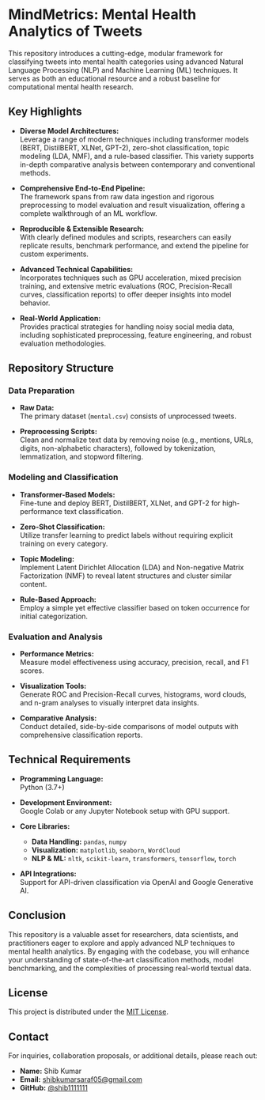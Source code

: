 # MindMetrics: Mental Health Analytics of Tweets

This repository introduces a cutting-edge, modular framework for classifying tweets into mental health categories using advanced Natural Language Processing (NLP) and Machine Learning (ML) techniques. It serves as both an educational resource and a robust baseline for computational mental health research.


## Key Highlights

- **Diverse Model Architectures:**  
  Leverage a range of modern techniques including transformer models (BERT, DistilBERT, XLNet, GPT-2), zero-shot classification, topic modeling (LDA, NMF), and a rule-based classifier. This variety supports in-depth comparative analysis between contemporary and conventional methods.

- **Comprehensive End-to-End Pipeline:**  
  The framework spans from raw data ingestion and rigorous preprocessing to model evaluation and result visualization, offering a complete walkthrough of an ML workflow.

- **Reproducible & Extensible Research:**  
  With clearly defined modules and scripts, researchers can easily replicate results, benchmark performance, and extend the pipeline for custom experiments.

- **Advanced Technical Capabilities:**  
  Incorporates techniques such as GPU acceleration, mixed precision training, and extensive metric evaluations (ROC, Precision-Recall curves, classification reports) to offer deeper insights into model behavior.

- **Real-World Application:**  
  Provides practical strategies for handling noisy social media data, including sophisticated preprocessing, feature engineering, and robust evaluation methodologies.


## Repository Structure

### Data Preparation

- **Raw Data:**  
  The primary dataset (`mental.csv`) consists of unprocessed tweets.

- **Preprocessing Scripts:**  
  Clean and normalize text data by removing noise (e.g., mentions, URLs, digits, non-alphabetic characters), followed by tokenization, lemmatization, and stopword filtering.

### Modeling and Classification

- **Transformer-Based Models:**  
  Fine-tune and deploy BERT, DistilBERT, XLNet, and GPT-2 for high-performance text classification.

- **Zero-Shot Classification:**  
  Utilize transfer learning to predict labels without requiring explicit training on every category.

- **Topic Modeling:**  
  Implement Latent Dirichlet Allocation (LDA) and Non-negative Matrix Factorization (NMF) to reveal latent structures and cluster similar content.

- **Rule-Based Approach:**  
  Employ a simple yet effective classifier based on token occurrence for initial categorization.

### Evaluation and Analysis

- **Performance Metrics:**  
  Measure model effectiveness using accuracy, precision, recall, and F1 scores.

- **Visualization Tools:**  
  Generate ROC and Precision-Recall curves, histograms, word clouds, and n-gram analyses to visually interpret data insights.

- **Comparative Analysis:**  
  Conduct detailed, side-by-side comparisons of model outputs with comprehensive classification reports.


## Technical Requirements

- **Programming Language:**  
  Python (3.7+)

- **Development Environment:**  
  Google Colab or any Jupyter Notebook setup with GPU support.

- **Core Libraries:**  
  - **Data Handling:** `pandas`, `numpy`
  - **Visualization:** `matplotlib`, `seaborn`, `WordCloud`
  - **NLP & ML:** `nltk`, `scikit-learn`, `transformers`, `tensorflow`, `torch`

- **API Integrations:**  
  Support for API-driven classification via OpenAI and Google Generative AI.



## Conclusion

This repository is a valuable asset for researchers, data scientists, and practitioners eager to explore and apply advanced NLP techniques to mental health analytics. By engaging with the codebase, you will enhance your understanding of state-of-the-art classification methods, model benchmarking, and the complexities of processing real-world textual data.



## License

This project is distributed under the [MIT License](LICENSE).


## Contact

For inquiries, collaboration proposals, or additional details, please reach out:

- **Name:** Shib Kumar  
- **Email:** [shibkumarsaraf05@gmail.com](mailto:shibkumarsaraf05@gmail.com)  
- **GitHub:** [@shib1111111](https://github.com/shib1111111)
